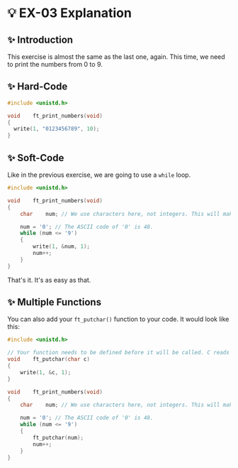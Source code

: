 # 💡 EX-03 Explanation

## ✨ Introduction

This exercise is almost the same as the last one, again. This time, we need to print the numbers from 0 to 9.

## ✨ Hard-Code

```c
#include <unistd.h>

void	ft_print_numbers(void)
{
  write(1, "0123456789", 10);
}
```

## ✨ Soft-Code

Like in the previous exercise, we are going to use a `while` loop.

```c
#include <unistd.h>

void	ft_print_numbers(void)
{
	char	num; // We use characters here, not integers. This will make things easier.

	num = '0'; // The ASCII code of '0' is 48.
	while (num <= '9')
	{
		write(1, &num, 1);
		num++;
	}
}
```

That's it. It's as easy as that.

## ✨ Multiple Functions

You can also add your `ft_putchar()` function to your code. It would look like this:
```c
#include <unistd.h>

// Your function needs to be defined before it will be called. C reads from top to bottom!
void	ft_putchar(char c)
{
	write(1, &c, 1);
}

void	ft_print_numbers(void)
{
	char	num; // We use characters here, not integers. This will make things easier.

	num = '0'; // The ASCII code of '0' is 48.
	while (num <= '9')
	{
		ft_putchar(num);
		num++;
	}
}
```

